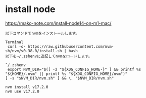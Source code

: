 # install node
https://mako-note.com/install-node14-on-m1-mac/
```
以下コマンドでnvmをインストールします。

Terminal
 curl -o- https://raw.githubusercontent.com/nvm-sh/nvm/v0.38.0/install.sh | bash
以下を~/.zshenvに追記してnvmをロードします。

˜/.zshenv
 export NVM_DIR="$([ -z "${XDG_CONFIG_HOME-}" ] && printf %s "${HOME}/.nvm" || printf %s "${XDG_CONFIG_HOME}/nvm")"
[ -s "$NVM_DIR/nvm.sh" ] && \. "$NVM_DIR/nvm.sh"

nvm install v17.2.0
nvm use v17.2.0
```
